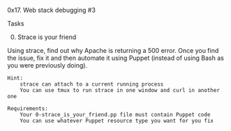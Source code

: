 0x17. Web stack debugging #3


Tasks

0. Strace is your friend

Using strace, find out why Apache is returning a 500 error. Once you find the issue, fix it and then automate it using Puppet (instead of using Bash as you were previously doing).

    Hint:
        strace can attach to a current running process
        You can use tmux to run strace in one window and curl in another one

    Requirements:
        Your 0-strace_is_your_friend.pp file must contain Puppet code
        You can use whatever Puppet resource type you want for you fix
